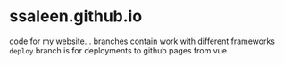# ssaleen.github.io

code for my website... branches contain work with different frameworks\
`deploy` branch is for deployments to github pages from vue
